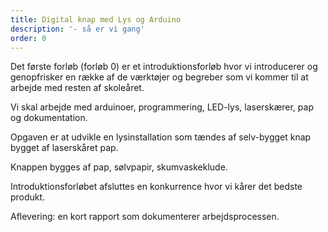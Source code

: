 ```yaml
---
title: Digital knap med Lys og Arduino
description: '- så er vi gang'
order: 0
---
```

Det første forløb (forløb 0) er et introduktionsforløb  hvor vi introducerer og genopfrisker en række af de værktøjer og begreber som vi kommer til at arbejde med resten af skoleåret. 

Vi skal arbejde med arduinoer, programmering, LED-lys, laserskærer, pap og dokumentation. 

Opgaven er at udvikle en lysinstallation som tændes af selv-bygget knap bygget af laserskåret pap. 

Knappen bygges af pap, sølvpapir, skumvaskeklude. 

Introduktionsforløbet afsluttes en konkurrence hvor vi kårer det bedste produkt. 

Aflevering: en kort rapport som dokumenterer arbejdsprocessen. 